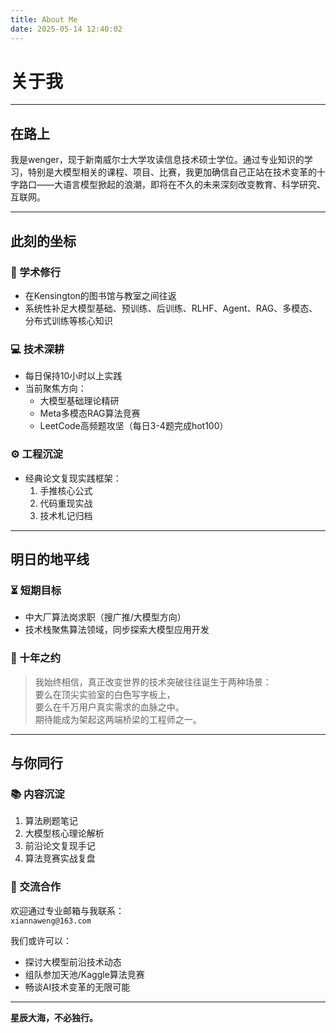 ```yaml
---
title: About Me
date: 2025-05-14 12:40:02
---
```


# 关于我

---

## 在路上

我是wenger，现于新南威尔士大学攻读信息技术硕士学位。通过专业知识的学习，特别是大模型相关的课程、项目、比赛，我更加确信自己正站在技术变革的十字路口——大语言模型掀起的浪潮，即将在不久的未来深刻改变教育、科学研究、互联网。

---

## 此刻的坐标

### 🧠 学术修行
- 在Kensington的图书馆与教室之间往返
- 系统性补足大模型基础、预训练、后训练、RLHF、Agent、RAG、多模态、分布式训练等核心知识

### 💻 技术深耕
- 每日保持10小时以上实践
- 当前聚焦方向：
  - 大模型基础理论精研
  - Meta多模态RAG算法竞赛
  - LeetCode高频题攻坚（每日3-4题完成hot100）

### ⚙️ 工程沉淀
- 经典论文复现实践框架：
  1. 手推核心公式
  2. 代码重现实战
  3. 技术札记归档

---

## 明日的地平线

### ⏳ 短期目标
- 中大厂算法岗求职（搜广推/大模型方向）
- 技术栈聚焦算法领域，同步探索大模型应用开发

### 🌌 十年之约
> 我始终相信，真正改变世界的技术突破往往诞生于两种场景：  
> 要么在顶尖实验室的白色写字板上，  
> 要么在千万用户真实需求的血脉之中。  
> 期待能成为架起这两端桥梁的工程师之一。

---

## 与你同行

### 📚 内容沉淀
1. 算法刷题笔记
2. 大模型核心理论解析
3. 前沿论文复现手记
4. 算法竞赛实战复盘

### 🤝 交流合作
欢迎通过专业邮箱与我联系：  
`xiannaweng@163.com`  

我们或许可以：
- 探讨大模型前沿技术动态
- 组队参加天池/Kaggle算法竞赛
- 畅谈AI技术变革的无限可能

---

**星辰大海，不必独行。**